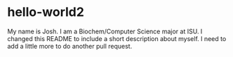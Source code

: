 # hello-world2
My name is Josh. I am a Biochem/Computer Science major at ISU.
I changed this README to include a short description about myself.
I need to add a little more to do another pull request.
